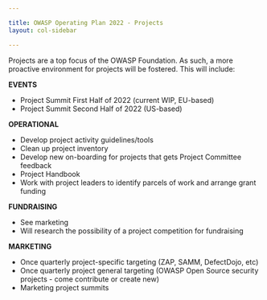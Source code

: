 ```yaml
---

title: OWASP Operating Plan 2022 - Projects
layout: col-sidebar

---
```


Projects are a top focus of the OWASP Foundation. As such, a more proactive environment for projects will be fostered. This will include:


**EVENTS**
- Project Summit First Half of 2022 (current WIP, EU-based)
- Project Summit Second Half of 2022 (US-based)

**OPERATIONAL**
- Develop project activity guidelines/tools
- Clean up project inventory
- Develop new on-boarding for projects that gets Project Committee feedback
- Project Handbook
- Work with project leaders to identify parcels of work and arrange grant funding

**FUNDRAISING**
- See marketing
- Will research the possibility of a project competition for fundraising

**MARKETING**
- Once quarterly project-specific targeting (ZAP, SAMM, DefectDojo, etc)
- Once quarterly project general targeting (OWASP Open Source security projects - come contribute or create new)
- Marketing project summits